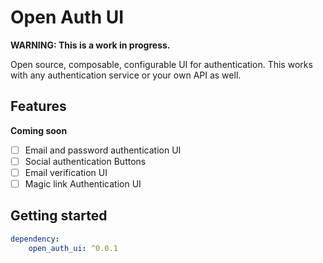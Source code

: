 # Open Auth UI

**WARNING: This is a work in progress.**

Open source, composable, configurable UI for authentication. This works with any authentication service or your own API as well.

## Features

**Coming soon**

- [ ] Email and password authentication UI
- [ ] Social authentication Buttons
- [ ] Email verification UI
- [ ] Magic link Authentication UI

## Getting started

```yaml
dependency:
    open_auth_ui: ^0.0.1
```

